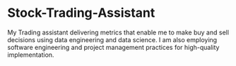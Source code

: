# Stock-Trading-Assistant
My Trading assistant delivering metrics that enable me to make buy and sell decisions using data engineering and data science. I am also employing software engineering and project management practices for high-quality implementation.
